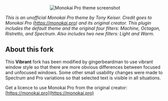<p align="center">
  <img align="center" src="https://github.com/keisto/Monokai-Pro.novaextension/blob/production/Images/MonokaiPro.png?raw=true" alt="Monokai Pro theme screenshot">
</p>

_This is an unofficial Monokai Pro theme by Tony Keiser. Credit goes to Monokai Pro (https://monokai.pro) and its original creator. This plugin includes the default theme and the original four filters: Machine, Octagon, Ristretto, and Spectrum. Also includes two new filters: Light and Warm._

## About this fork

This **Vibrant** fork has been modified by gingerbeardman to use vibrant window style so that there are more obvious differences between focused and unfocused windows. Some other small usability changes were made to Spectrum and Pro variations so that selected text is visible in all situations.

Get a licence to use Monokai Pro from the original creator: [https://monokai.pro](https://monokai.pro)
